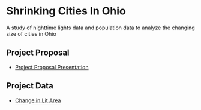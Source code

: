 # Shrinking Cities In Ohio
A study of nighttime lights data and population data to analyze the changing size of cities in Ohio

## Project Proposal
- [Project Proposal Presentation](https://docs.google.com/presentation/d/1PO6LJT4eoo45NHKQwIer9zEgmsxdDnu66bYb0qJZ-4U/edit?usp=sharing)

## Project Data
- [Change in Lit Area](https://github.com/AHarperRoss/Shrinking-Cities-In-Ohio/blob/main/Project_Data/Percent_Change_Median_Lit_Area.gpkg)
